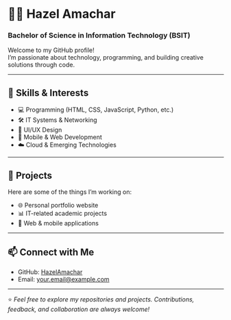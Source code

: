 # 👩‍💻 Hazel Amachar

### Bachelor of Science in Information Technology (BSIT)

Welcome to my GitHub profile!  
I’m passionate about technology, programming, and building creative solutions through code.  

---

## 🔧 Skills & Interests
- 💻 Programming (HTML, CSS, JavaScript, Python, etc.)
- 🛠️ IT Systems & Networking
- 🎨 UI/UX Design
- 📱 Mobile & Web Development
- ☁️ Cloud & Emerging Technologies

---

## 📂 Projects
Here are some of the things I’m working on:
- 🌐 Personal portfolio website  
- 📊 IT-related academic projects  
- 📱 Web & mobile applications  

---

## 📫 Connect with Me
- GitHub: [HazelAmachar](https://github.com/yourusername)  
- Email: your.email@example.com  

---

⭐️ *Feel free to explore my repositories and projects. Contributions, feedback, and collaboration are always welcome!*  
